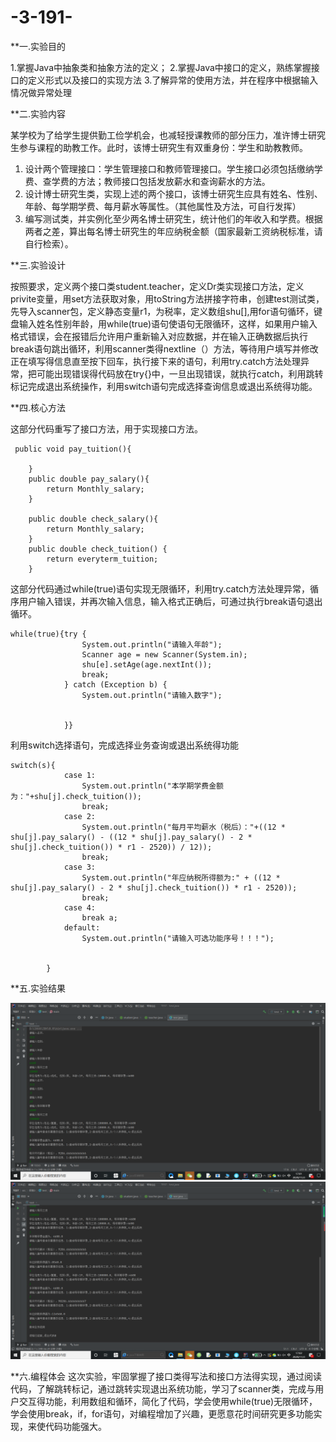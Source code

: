 # -3-191-
**一.实验目的

1.掌握Java中抽象类和抽象方法的定义； 
2.掌握Java中接口的定义，熟练掌握接口的定义形式以及接口的实现方法
3.了解异常的使用方法，并在程序中根据输入情况做异常处理

**二.实验内容

某学校为了给学生提供勤工俭学机会，也减轻授课教师的部分压力，准许博士研究生参与课程的助教工作。此时，该博士研究生有双重身份：学生和助教教师。
1.	设计两个管理接口：学生管理接口和教师管理接口。学生接口必须包括缴纳学费、查学费的方法；教师接口包括发放薪水和查询薪水的方法。
2.	设计博士研究生类，实现上述的两个接口，该博士研究生应具有姓名、性别、年龄、每学期学费、每月薪水等属性。（其他属性及方法，可自行发挥）
3.	编写测试类，并实例化至少两名博士研究生，统计他们的年收入和学费。根据两者之差，算出每名博士研究生的年应纳税金额（国家最新工资纳税标准，请自行检索）。

**三.实验设计

按照要求，定义两个接口类student.teacher，定义Dr类实现接口方法，定义privite变量，用set方法获取对象，用toString方法拼接字符串，创建test测试类，先导入scanner包，定义静态变量r1，为税率，定义数组shu[],用for语句循环，键盘输入姓名性别年龄，用while(true)语句使语句无限循环，这样，如果用户输入格式错误，会在报错后允许用户重新输入对应数据，并在输入正确数据后执行break语句跳出循环，利用scanner类得nextline（）方法，等待用户填写并修改正在填写得信息直至按下回车，执行接下来的语句，利用try.catch方法处理异常，把可能出现错误得代码放在try{}中，一旦出现错误，就执行catch，利用跳转标记完成退出系统操作，利用switch语句完成选择查询信息或退出系统得功能。

**四.核心方法

这部分代码重写了接口方法，用于实现接口方法。
```
 public void pay_tuition(){

    }
    public double pay_salary(){
        return Monthly_salary;
    }

    public double check_salary(){
        return Monthly_salary;
    }
    public double check_tuition() {
        return everyterm_tuition;
    }

```
这部分代码通过while(true)语句实现无限循环，利用try.catch方法处理异常，循序用户输入错误，并再次输入信息，输入格式正确后，可通过执行break语句退出循环。
```
while(true){try {
                System.out.println("请输入年龄");
                Scanner age = new Scanner(System.in);
                shu[e].setAge(age.nextInt());
                break;
            } catch (Exception b) {
                System.out.println("请输入数字");


            }}
```
利用switch选择语句，完成选择业务查询或退出系统得功能
```
switch(s){
            case 1:
                System.out.println("本学期学费金额为："+shu[j].check_tuition());
                break;
            case 2:
                System.out.println("每月平均薪水（税后）："+((12 * shu[j].pay_salary() - ((12 * shu[j].pay_salary() - 2 * shu[j].check_tuition()) * r1 - 2520)) / 12));
                break;
            case 3:
                System.out.println("年应纳税所得额为:" + ((12 * shu[j].pay_salary() - 2 * shu[j].check_tuition()) * r1 - 2520));
                break;
            case 4:
                break a;
            default:
                System.out.println("请输入可选功能序号！！！");


        }
```
**五.实验结果

 ![1](https://github.com/buruopeng/-3-191-/blob/main/6810cd54367ae480c03ceff554fc536.png "")
 ![2](https://github.com/buruopeng/-3-191-/blob/main/d18c1147f33895e2ad16ffbf94e20d6.png "")


**六.编程体会
这次实验，牢固掌握了接口类得写法和接口方法得实现，通过阅读代码，了解跳转标记，通过跳转实现退出系统功能，学习了scanner类，完成与用户交互得功能，利用数组和循环，简化了代码，学会使用while(true)无限循环，学会使用break，if，for语句，对编程增加了兴趣，更愿意花时间研究更多功能实现，来使代码功能强大。
